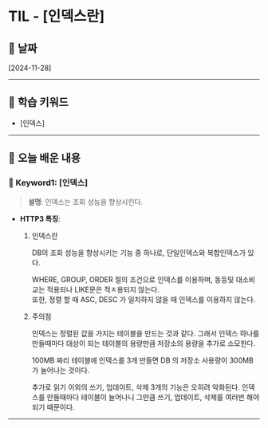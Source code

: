 # TIL - [인덱스란]

## 📅 날짜
[2024-11-28]

---

## 📌 학습 키워드
- [인덱스]

---

## 📖 오늘 배운 내용

### 🔹 Keyword1: [인덱스]
> **설명**: 인덱스는 조회 성능을 향상시킨다.
- **HTTP3 특징**:
    
    1. 인덱스란 

        DB의 조회 성능을 향상시키는 기능 중 하나로, 단일인덱스와 복합인덱스가 있다.

        WHERE, GROUP, ORDER 절의 조건으로 인덱스를 이용하며, 동등및 대소비교는 적용되나 LIKE문은 적ㅈ용되지 않는다.   
        또한, 정렬 할 때 ASC, DESC 가 일치하지 않을 때 인덱스를 이용하지 않는다.


    1. 주의점

        인덱스는 정렬된 값을 가지는 테이블을 만드는 것과 같다. 그래서 인덱스 하나를 만들때마다 대상이 되는 테이블의 용량만큼 저장소의 용량을 추가로 소모한다. 

        100MB 짜리 테이블에 인덱스를 3개 만들면 DB 의 저장소 사용량이 300MB가 늘어나는 것이다.

        추가로 읽기 이외의 쓰기, 업데이트, 삭제 3개의 기능은 오히려 악화된다. 인덱스를 만들때마다 테이블이 늘어나니 그만큼 쓰기, 업데이트, 삭제를 여러번 해야되기 때문이다.
---
